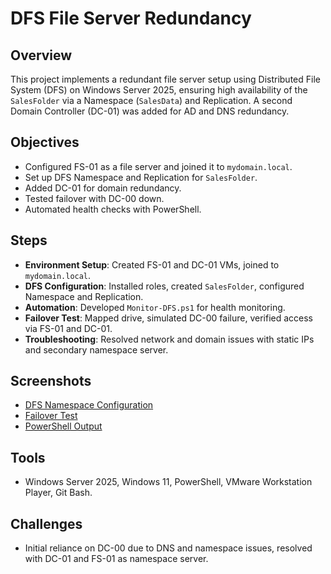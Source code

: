 # DFS File Server Redundancy

## Overview
This project implements a redundant file server setup using Distributed File System (DFS) on Windows Server 2025, 
ensuring high availability of the `SalesFolder` via a Namespace (`SalesData`) and Replication. 
A second Domain Controller (DC-01) was added for AD and DNS redundancy.

## Objectives
- Configured FS-01 as a file server and joined it to `mydomain.local`.
- Set up DFS Namespace and Replication for `SalesFolder`.
- Added DC-01 for domain redundancy.
- Tested failover with DC-00 down.
- Automated health checks with PowerShell.

## Steps
- **Environment Setup**: Created FS-01 and DC-01 VMs, joined to `mydomain.local`.
- **DFS Configuration**: Installed roles, created `SalesFolder`, configured Namespace and Replication.
- **Automation**: Developed `Monitor-DFS.ps1` for health monitoring.
- **Failover Test**: Mapped drive, simulated DC-00 failure, verified access via FS-01 and DC-01.
- **Troubleshooting**: Resolved network and domain issues with static IPs and secondary namespace server.

## Screenshots
- [DFS Namespace Configuration](screenshots/dfs-namespace.png)
- [Failover Test](screenshots/failover-test.png)
- [PowerShell Output](screenshots/monitor-dfs-output.png)

## Tools
- Windows Server 2025, Windows 11, PowerShell, VMware Workstation Player, Git Bash.

## Challenges
- Initial reliance on DC-00 due to DNS and namespace issues, resolved with DC-01 and FS-01 as namespace server.
